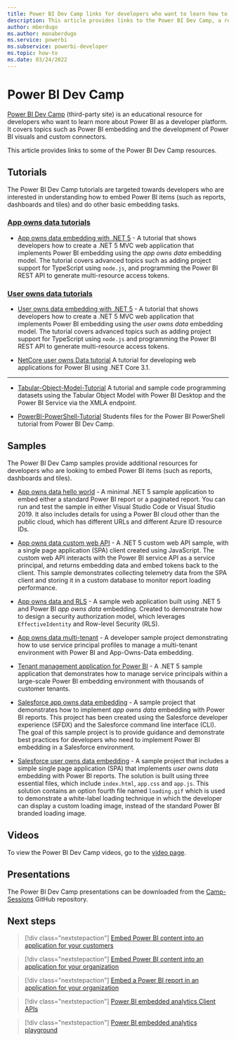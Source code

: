 ```yaml
---
title: Power BI Dev Camp links for developers who want to learn how to embed Power BI
description: This article provides links to the Power BI Dev Camp, a resource for developers who want to learn how to embed Power BI
author: mberdugo
ms.author: monaberdugo
ms.service: powerbi
ms.subservice: powerbi-developer
ms.topic: how-to
ms.date: 03/24/2022
---
```


# Power BI Dev Camp

[Power BI Dev Camp](https://www.powerbidevcamp.net/) (third-party site) is an educational resource for developers who want to learn more about Power BI as a developer platform. It covers topics such as Power BI embedding and the development of Power BI visuals and custom connectors.

This article provides links to some of the Power BI Dev Camp resources.

## Tutorials

The Power BI Dev Camp tutorials are targeted towards developers who are interested in understanding how to embed Power BI items (such as reports, dashboards and tiles) and do other basic embedding tasks.

### [App owns data tutorials](#tab/app-owns-data-tutorials)

* [App owns data embedding with .NET 5](https://github.com/PowerBiDevCamp/DOTNET5-AppOwnsData-Tutorial) - A tutorial that shows developers how to create a .NET 5 MVC web application that implements Power BI embedding using the *app owns data* embedding model. The tutorial covers advanced topics such as adding project support for TypeScript using `node.js`, and programming the Power BI REST API to generate multi-resource access tokens.

### [User owns data tutorials](#tab/user-owns-data-tutorials)

* [User owns data embedding with .NET 5](https://github.com/PowerBiDevCamp/DOTNET5-UserOwnsData-Tutorial) - A tutorial that shows developers how to create a .NET 5 MVC web application that implements Power BI embedding using the *user owns data* embedding model. The tutorial covers advanced topics such as adding project support for TypeScript using `node.js` and programming the Power BI REST API to generate multi-resource access tokens.

* [NetCore user owns Data tutorial](https://github.com/PowerBiDevCamp/NetCore-UserOwnsData-Tutorial)
A tutorial for developing web applications for Power BI using .NET Core 3.1.

---

* [Tabular-Object-Model-Tutorial](https://github.com/PowerBiDevCamp/Tabular-Object-Model-Tutorial)
A tutorial and sample code programming datasets using the Tabular Object Model with Power BI Desktop and the Power BI Service via the XMLA endpoint.

* [PowerBI-PowerShell-Tutorial](https://github.com/PowerBiDevCamp/PowerBI-PowerShell-Tutorial)
Students files for the Power BI PowerShell tutorial from Power BI Dev Camp.

## Samples

The Power BI Dev Camp samples provide additional resources for developers who are looking to embed Power BI items (such as reports, dashboards and tiles).

* [App owns data hello world](https://github.com/PowerBiDevCamp/AppOwnsDataHelloWorld) - A minimal .NET 5 sample application to embed either a standard Power BI report or a paginated report. You can run and test the sample in either Visual Studio Code or Visual Studio 2019. It also includes details for using a Power BI cloud other than the public cloud, which has different URLs and different Azure ID resource IDs.

* [App owns data custom web API](https://github.com/PowerBiDevCamp/AppOwnsDataWebApi) - A .NET 5 custom web API sample, with a single page application (SPA) client created using JavaScript. The custom web API interacts with the Power BI service API as a service principal, and returns embedding data and embed tokens back to the client. This sample demonstrates collecting telemetry data from the SPA client and storing it in a custom database to monitor report loading performance.

* [App owns data and RLS](https://github.com/PowerBiDevCamp/AppOwnsDataWithRLS) - A sample web application built using .NET 5 and Power BI *app owns data* embedding. Created to demonstrate how to design a security authorization model, which leverages `EffectiveIdentity` and Row-level Security (RLS).

* [App owns data multi-tenant](https://github.com/PowerBiDevCamp/AppOwnsDataMultiTenant) - A developer sample project demonstrating how to use service principal profiles to manage a multi-tenant environment with Power BI and App-Owns-Data embedding.

* [Tenant management application for Power BI](https://github.com/PowerBiDevCamp/TenantManagement) - A .NET 5 sample application that demonstrates how to manage service principals within a large-scale Power BI embedding environment with thousands of customer tenants.

* [Salesforce app owns data embedding](https://github.com/PowerBiDevCamp/SalesforceAppOwnsDataEmbedding) - A sample project that demonstrates how to implement *app owns data* embedding with Power BI reports. This project has been created using the Salesforce developer experience (SFDX) and the Salesforce command line interface (CLI). The goal of this sample project is to provide guidance and demonstrate best practices for developers who need to implement Power BI embedding in a Salesforce environment.

* [Salesforce user owns data embedding](https://github.com/PowerBiDevCamp/SalesforceUserOwnsDataEmbedding) - A sample project that includes a simple single page application (SPA) that implements *user owns data* embedding with Power BI reports. The solution is built using three essential files, which include `index.html`, `app.css` and `app.js`. This solution contains an option fourth file named `loading.gif` which is used to demonstrate a white-label loading technique in which the developer can display a custom loading image, instead of the standard Power BI branded loading image.

## Videos

To view the Power BI Dev Camp videos, go to the [video page](https://www.powerbidevcamp.net/videos/).

## Presentations

The Power BI Dev Camp presentations can be downloaded from the [Camp-Sessions](https://github.com/PowerBiDevCamp/Camp-Sessions) GitHub repository.

## Next steps

>[!div class="nextstepaction"]
>[Embed Power BI content into an application for your customers](embed-sample-for-customers.md)

>[!div class="nextstepaction"]
>[Embed Power BI content into an application for your organization](embed-sample-for-your-organization.md)

>[!div class="nextstepaction"]
>[Embed a Power BI report in an application for your organization](embed-organization-app.md)

>[!div class="nextstepaction"]
>[Power BI embedded analytics Client APIs](/javascript/api/overview/powerbi/)

>[!div class="nextstepaction"]
>[Power BI embedded analytics playground](https://go.microsoft.com/fwlink/?linkid=848279)
